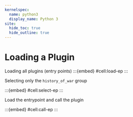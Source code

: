 ```yaml
---
kernelspec:
  name: python3
  display_name: Python 3
site:
  hide_toc: true
  hide_outline: true
---
```


# Loading a Plugin

Loading all plugins (entry points)
:::{embed} #cell:load-ep
:::

Selecting only the `history_of_war` group

:::{embed} #cell:select-ep
:::

Load the entrypoint and call the plugin

:::{embed} #cell:call-ep
:::
